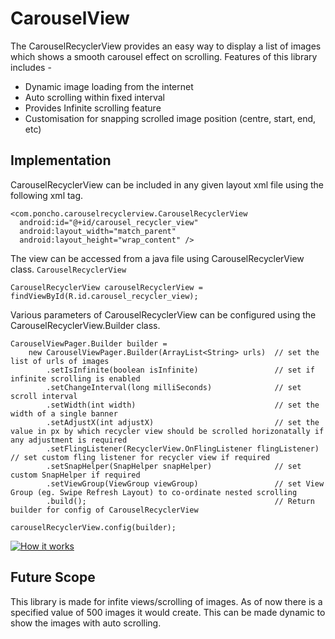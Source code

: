 # CarouselView

The CarouselRecyclerView provides an easy way to display a list of images which shows a smooth carousel effect on scrolling. Features of this library includes -  
*  Dynamic image loading from the internet
*  Auto scrolling within fixed interval
*  Provides Infinite scrolling feature
*  Customisation for snapping scrolled image position (centre, start, end, etc)

## Implementation
CarouselRecyclerView can be included in any given layout xml file using the following xml tag.
```
<com.poncho.carouselrecyclerview.CarouselRecyclerView  
  android:id="@+id/carousel_recycler_view"  
  android:layout_width="match_parent"  
  android:layout_height="wrap_content" />
```
The view can be accessed from a java file using CarouselRecyclerView class. 
`CarouselRecyclerView` 
```
CarouselRecyclerView carouselRecyclerView = findViewById(R.id.carousel_recycler_view);
```
Various parameters of CarouselRecyclerView can be configured using the CarouselRecyclerView.Builder class.
```
CarouselViewPager.Builder builder = 
    new CarouselViewPager.Builder(ArrayList<String> urls)  // set the list of urls of images 
        .setIsInfinite(boolean isInfinite)                 // set if infinite scrolling is enabled
        .setChangeInterval(long milliSeconds)              // set scroll interval
        .setWidth(int width)                               // set the width of a single banner
        .setAdjustX(int adjustX)                           // set the value in px by which recycler view should be scrolled horizonatally if any adjustment is required
        .setFlingListener(RecyclerView.OnFlingListener flingListener)  // set custom fling listener for recycler view if required
        .setSnapHelper(SnapHelper snapHelper)              // set custom SnapHelper if required
        .setViewGroup(ViewGroup viewGroup)                 // set View Group (eg. Swipe Refresh Layout) to co-ordinate nested scrolling
        .build();                                          // Return builder for config of CarouselRecyclerView

carouselRecyclerView.config(builder);

```

[![How it works](http://img.youtube.com/vi/YOUTUBE_VIDEO_ID_HERE/0.jpg)](http://www.youtube.com/watch?v=ZdIXfvHQ94s)

## Future Scope
This library is made for infite views/scrolling of images. As of now there is a specified value of 500 images it would create. This can be made dynamic to show the images with auto scrolling.
